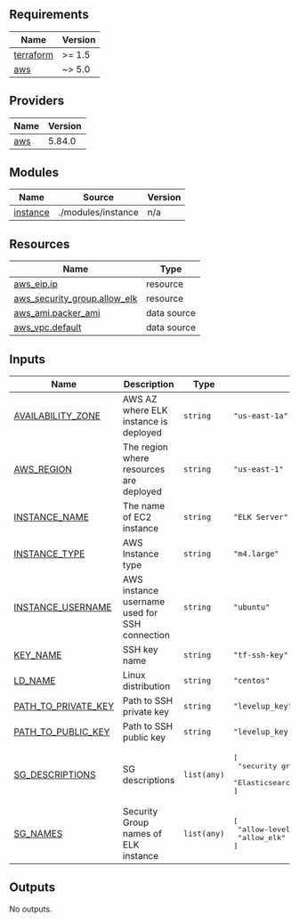 <!-- BEGIN_TF_DOCS -->
## Requirements

| Name | Version |
|------|---------|
| <a name="requirement_terraform"></a> [terraform](#requirement\_terraform) | >= 1.5 |
| <a name="requirement_aws"></a> [aws](#requirement\_aws) | ~> 5.0 |

## Providers

| Name | Version |
|------|---------|
| <a name="provider_aws"></a> [aws](#provider\_aws) | 5.84.0 |

## Modules

| Name | Source | Version |
|------|--------|---------|
| <a name="module_instance"></a> [instance](#module\_instance) | ./modules/instance | n/a |

## Resources

| Name | Type |
|------|------|
| [aws_eip.ip](https://registry.terraform.io/providers/hashicorp/aws/latest/docs/resources/eip) | resource |
| [aws_security_group.allow_elk](https://registry.terraform.io/providers/hashicorp/aws/latest/docs/resources/security_group) | resource |
| [aws_ami.packer_ami](https://registry.terraform.io/providers/hashicorp/aws/latest/docs/data-sources/ami) | data source |
| [aws_vpc.default](https://registry.terraform.io/providers/hashicorp/aws/latest/docs/data-sources/vpc) | data source |

## Inputs

| Name | Description | Type | Default | Required |
|------|-------------|------|---------|:--------:|
| <a name="input_AVAILABILITY_ZONE"></a> [AVAILABILITY\_ZONE](#input\_AVAILABILITY\_ZONE) | AWS AZ where ELK instance is deployed | `string` | `"us-east-1a"` | no |
| <a name="input_AWS_REGION"></a> [AWS\_REGION](#input\_AWS\_REGION) | The region where resources are deployed | `string` | `"us-east-1"` | no |
| <a name="input_INSTANCE_NAME"></a> [INSTANCE\_NAME](#input\_INSTANCE\_NAME) | The name of EC2 instance | `string` | `"ELK Server"` | no |
| <a name="input_INSTANCE_TYPE"></a> [INSTANCE\_TYPE](#input\_INSTANCE\_TYPE) | AWS Instance type | `string` | `"m4.large"` | no |
| <a name="input_INSTANCE_USERNAME"></a> [INSTANCE\_USERNAME](#input\_INSTANCE\_USERNAME) | AWS instance username used for SSH connection | `string` | `"ubuntu"` | no |
| <a name="input_KEY_NAME"></a> [KEY\_NAME](#input\_KEY\_NAME) | SSH key name | `string` | `"tf-ssh-key"` | no |
| <a name="input_LD_NAME"></a> [LD\_NAME](#input\_LD\_NAME) | Linux distribution | `string` | `"centos"` | no |
| <a name="input_PATH_TO_PRIVATE_KEY"></a> [PATH\_TO\_PRIVATE\_KEY](#input\_PATH\_TO\_PRIVATE\_KEY) | Path to SSH private key | `string` | `"levelup_key"` | no |
| <a name="input_PATH_TO_PUBLIC_KEY"></a> [PATH\_TO\_PUBLIC\_KEY](#input\_PATH\_TO\_PUBLIC\_KEY) | Path to SSH public key | `string` | `"levelup_key.pub"` | no |
| <a name="input_SG_DESCRIPTIONS"></a> [SG\_DESCRIPTIONS](#input\_SG\_DESCRIPTIONS) | SG descriptions | `list(any)` | <pre>[<br/>  "security group that allows ssh connection",<br/>  "Elasticsearch traffic"<br/>]</pre> | no |
| <a name="input_SG_NAMES"></a> [SG\_NAMES](#input\_SG\_NAMES) | Security Group names of ELK instance | `list(any)` | <pre>[<br/>  "allow-levelup-ssh",<br/>  "allow_elk"<br/>]</pre> | no |

## Outputs

No outputs.
<!-- END_TF_DOCS -->